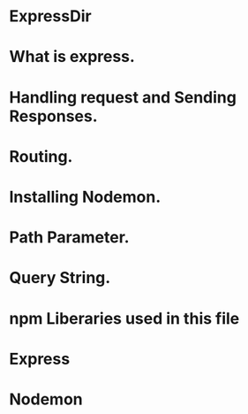 # ExpressDir

# What is express.

# Handling request and Sending Responses.

# Routing.

# Installing Nodemon.

# Path Parameter.

# Query String.

# npm Liberaries used in this file

# Express

# Nodemon
